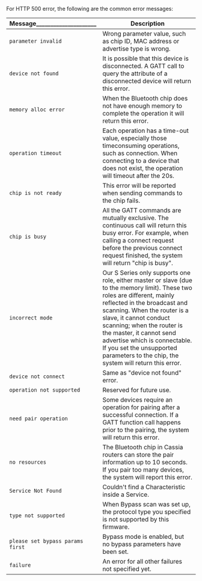 For HTTP 500 error, the following are the common error messages:

| Message_____________________ | Description | 
| --------------- |------------------|
| `parameter invalid` | Wrong parameter value, such as chip ID, MAC address or advertise type is wrong. |
| `device not found`   | It is possible that this device is disconnected. A GATT call to query the attribute of a disconnected device will return this error. |
| `memory alloc error` | When the Bluetooth chip does not have enough memory to complete the operation it will return this error. |
| `operation timeout` | Each operation has a time-out value, especially those timeconsuming operations, such as connection. When connecting to a device that does not exist, the operation will timeout after the 20s. |
| `chip is not ready` | This error will be reported when sending commands to the chip fails. |
| `chip is busy` | All the GATT commands are mutually exclusive. The continuous call will return this busy error. For example, when calling a connect request before the previous connect request finished, the system will return "chip is busy". |
| `incorrect mode` | Our S Series only supports one role, either master or slave (due to the memory limit). These two roles are different, mainly reflected in the broadcast and scanning. When the router is a slave, it cannot conduct scanning; when the router is the master, it cannot send advertise which is connectable. If you set the unsupported parameters to the chip, the system will return this error. |
| `device not connect` | Same as "device not found" error. |
| `operation not supported` | Reserved for future use. |
| `need pair operation` | Some devices require an operation for pairing after a successful connection. If a GATT function call happens prior to the pairing, the system will return this error. |
| `no resources` | The Bluetooth chip in Cassia routers can store the pair information up to 10 seconds. If you pair too many devices, the system will report this error. |
| `Service Not Found` | Couldn't find a Characteristic inside a Service. |
| `type not supported` | When Bypass scan was set up, the protocol type you specified is not supported by this firmware. |
| `please set bypass params first` | Bypass mode is enabled, but no bypass parameters have been set. |
| `failure` | An error for all other failures not specified yet. |